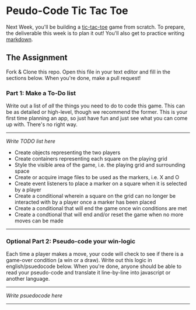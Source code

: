 # Peudo-Code Tic Tac Toe

Next Week, you'll be building a [tic-tac-toe](https://en.wikipedia.org/wiki/Tic-tac-toe) game from scratch. To prepare, the deliverable this week is to plan it out! You'll also get to practice writing [markdown](https://guides.github.com/features/mastering-markdown/).

## The Assignment

Fork & Clone this repo. Open this file in your text editor and fill in the sections below. When you're done, make a pull request!

### Part 1: Make a To-Do list

Write out a list of *all* the things you need to do to code this game. This can be as detailed or high-level, though we recommend the former. This is your first time planning an app, so just have fun and just see what you can come up with. There's no right way.

---

*Write TODO list here*

* Create objects representing the two players
* Create containers representing each square on the playing grid
* Style the visible area of the game, i.e. the playing grid and surrounding space
* Create or acquire image files to be used as the markers, i.e. X and O
* Create event listeners to place a marker on a square when it is selected by a player
* Create a conditional wherein a square on the grid can no longer be interacted with by a player once a marker has been placed
* Create a conditional that will end the game once win conditions are met
* Create a condtional that will end and/or reset the game when no more moves can be made
---

### Optional Part 2: Pseudo-code your win-logic

Each time a player makes a move, your code will check to see if there is a game-over condition (a win or a draw). Write out this logic in english/psuedocode below. When you're done, anyone should be able to read your pseudo-code and translate it line-by-line into javascript or another language.

---

*Write psuedocode here*

---
